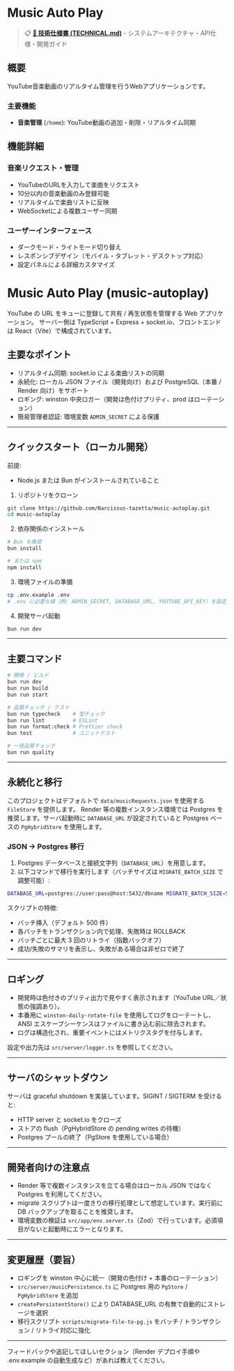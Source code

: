 # Music Auto Play

> 📋 **[📖 技術仕様書 (TECHNICAL.md)](./TECHNICAL.md)** - システムアーキテクチャ・API仕様・開発ガイド

## 概要

YouTube音楽動画のリアルタイム管理を行うWebアプリケーションです。

### 主要機能

- **音楽管理** (`/home`): YouTube動画の追加・削除・リアルタイム同期

## 機能詳細

### 音楽リクエスト・管理

- YouTubeのURLを入力して楽曲をリクエスト
- 10分以内の音楽動画のみ登録可能
- リアルタイムで楽曲リストに反映
- WebSocketによる複数ユーザー同期

### ユーザーインターフェース

- ダークモード・ライトモード切り替え
- レスポンシブデザイン（モバイル・タブレット・デスクトップ対応）
- 設定パネルによる詳細カスタマイズ

# Music Auto Play (music-autoplay)

YouTube の URL をキューに登録して共有 / 再生状態を管理する Web アプリケーション。
サーバー側は TypeScript + Express + socket.io、フロントエンドは React（Vite）で構成されています。

## 主要なポイント

- リアルタイム同期: socket.io による楽曲リストの同期
- 永続化: ローカル JSON ファイル（開発向け）および PostgreSQL（本番 / Render 向け）をサポート
- ロギング: winston 中央ロガー（開発は色付けプリティ、prod はローテーション）
- 簡易管理者認証: 環境変数 `ADMIN_SECRET` による保護

---

## クイックスタート（ローカル開発）

前提:

- Node.js または Bun がインストールされていること

1. リポジトリをクローン

```bash
git clone https://github.com/Narcissus-tazetta/music-autoplay.git
cd music-autoplay
```

2. 依存関係のインストール

```bash
# Bun を推奨
bun install

# または npm
npm install
```

3. 環境ファイルの準備

```bash
cp .env.example .env
# .env に必要な値（例: ADMIN_SECRET, DATABASE_URL, YOUTUBE_API_KEY）を設定
```

4. 開発サーバ起動

```bash
bun run dev
```

---

## 主要コマンド

```bash
# 開発 / ビルド
bun run dev
bun run build
bun run start

# 品質チェック / テスト
bun run typecheck    # 型チェック
bun run lint         # ESLint
bun run format:check # Prettier check
bun test             # ユニットテスト

# 一括品質チェック
bun run quality
```

---

## 永続化と移行

このプロジェクトはデフォルトで `data/musicRequests.json` を使用する `FileStore` を提供します。
Render 等の複数インスタンス環境では Postgres を推奨します。サーバ起動時に `DATABASE_URL` が設定されていると Postgres ベースの `PgHybridStore` を使用します。

### JSON → Postgres 移行

1. Postgres データベースと接続文字列（`DATABASE_URL`）を用意します。
2. 以下コマンドで移行を実行します（バッチサイズは `MIGRATE_BATCH_SIZE` で調整可能）:

```bash
DATABASE_URL=postgres://user:pass@host:5432/dbname MIGRATE_BATCH_SIZE=500 node scripts/migrate-file-to-pg.js
```

スクリプトの特徴:

- バッチ挿入（デフォルト 500 件）
- 各バッチをトランザクション内で処理、失敗時は ROLLBACK
- バッチごとに最大 3 回のリトライ（指数バックオフ）
- 成功/失敗のサマリを表示し、失敗がある場合は非ゼロで終了

---

## ロギング

- 開発時は色付きのプリティ出力で見やすく表示されます（YouTube URL／状態の強調あり）。
- 本番用に `winston-daily-rotate-file` を使用してログをローテートし、ANSI エスケープシーケンスはファイルに書き込む前に除去されます。
- ログは構造化され、重要イベントにはメトリクスタグを付与します。

設定や出力先は `src/server/logger.ts` を参照してください。

---

## サーバのシャットダウン

サーバは graceful shutdown を実装しています。SIGINT / SIGTERM を受けると:

- HTTP server と socket.io をクローズ
- ストアの flush（PgHybridStore の pending writes の待機）
- Postgres プールの終了（PgStore を使用している場合）

---

## 開発者向けの注意点

- Render 等で複数インスタンスを立てる場合はローカル JSON ではなく Postgres を利用してください。
- migrate スクリプトは一度きりの移行処理として想定しています。実行前に DB バックアップを取ることを推奨します。
- 環境変数の検証は `src/app/env.server.ts`（Zod）で行っています。必須項目がないと起動時にエラーとなります。

---

## 変更履歴（要旨）

- ロギングを winston 中心に統一（開発の色付け + 本番のローテーション）
- `src/server/musicPersistence.ts` に Postgres 用の `PgStore` / `PgHybridStore` を追加
- `createPersistentStore()` により DATABASE_URL の有無で自動的にストレージを選択
- 移行スクリプト `scripts/migrate-file-to-pg.js` をバッチ / トランザクション / リトライ対応に強化

---

フィードバックや追記してほしいセクション（Render デプロイ手順や .env.example の自動生成など）があれば教えてください。
